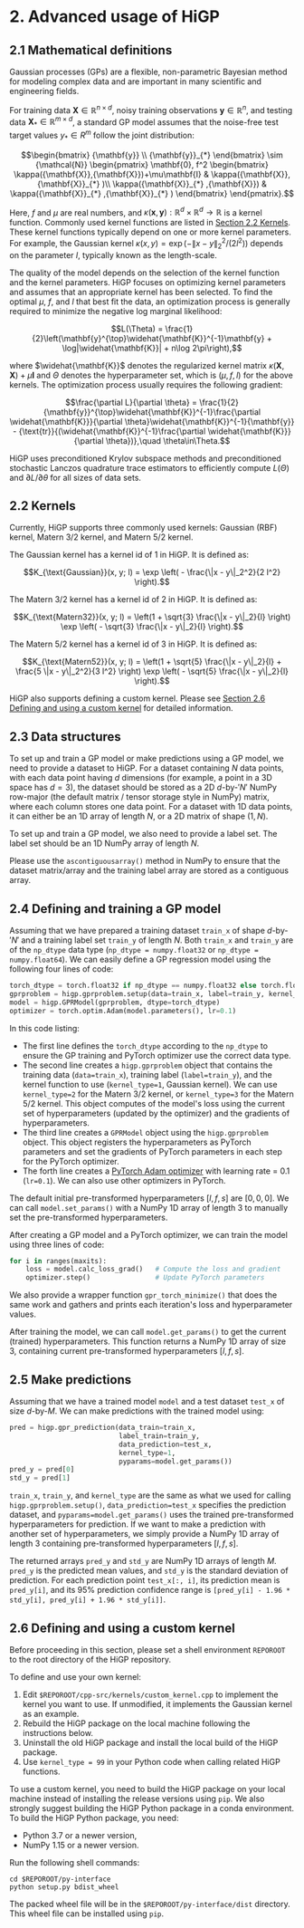 # 2. Advanced usage of HiGP

## 2.1 Mathematical definitions

Gaussian processes (GPs) are a flexible, non-parametric Bayesian method for modeling complex data and are important in many scientific and engineering fields.

For training data ${\mathbf{X}} \in {\mathbb{R}}^{n \times d}$, noisy training observations ${\mathbf{y}} \in {\mathbb{R}}^{n}$, and testing data $`{\mathbf{X}}_{*} \in {\mathbb{R}}^{m \times d}`$, a standard GP model assumes that the noise-free test target values $`y_* \in R^{m}`$ follow the joint distribution:

```math
\begin{bmatrix}
    {\mathbf{y}} \\
    {\mathbf{y}}_{*} 
\end{bmatrix}
\sim
{\mathcal{N}} 
\begin{pmatrix}
    \mathbf{0},
    f^2
    \begin{bmatrix}
        \kappa({\mathbf{X}},{\mathbf{X}})+\mu\mathbf{I} & \kappa({\mathbf{X}},{\mathbf{X}}_{*} )\\ \kappa({\mathbf{X}}_{*} ,{\mathbf{X}}) & \kappa({\mathbf{X}}_{*} ,{\mathbf{X}}_{*} )
    \end{bmatrix}
\end{pmatrix}.
```

Here, $f$ and $\mu$ are real numbers, and $\kappa({\mathbf{x}},{\mathbf{y}}): {\mathbb{R}}^d \times {\mathbb{R}}^d \rightarrow {\mathbb{R}}$ is a kernel function. Commonly used kernel functions are listed in [Section 2.2 Kernels](https://github.com/huanghua1994/HiGP/blob/main/docs/2-Advanced-usage-of-HiGP.md#22-kernels). These kernel functions typically depend on one or more kernel parameters. For example, the Gaussian kernel $\kappa(x,y) = \exp(-\|x-y\|_2^2 / (2 l^2) )$ depends on the parameter $l$, typically known as the length-scale.

The quality of the model depends on the selection of the kernel function and the kernel parameters. HiGP focuses on optimizing kernel parameters and assumes that an appropriate kernel has been selected. To find the optimal $\mu$, $f$, and $l$ that best fit the data, an optimization process is generally required to minimize the negative log marginal likelihood:

```math
L(\Theta) = \frac{1}{2}\left(\mathbf{y}^{\top}\widehat{\mathbf{K}}^{-1}\mathbf{y} + \log|\widehat{\mathbf{K}}| + n\log 2\pi\right),
```

where $\widehat{\mathbf{K}}$ denotes the regularized kernel matrix $\kappa({\mathbf{X}},{\mathbf{X}})+\mu\mathbf{I}$ and $\Theta$ denotes the hyperparameter set, which is $(\mu,f,l)$ for the above kernels. The optimization process usually requires the following gradient:

```math
\frac{\partial L}{\partial \theta} =
\frac{1}{2}{\mathbf{y}}^{\top}\widehat{\mathbf{K}}^{-1}\frac{\partial \widehat{\mathbf{K}}}{\partial \theta}\widehat{\mathbf{K}}^{-1}{\mathbf{y}} -
{\text{tr}}{(\widehat{\mathbf{K}}^{-1}\frac{\partial \widehat{\mathbf{K}}}{\partial \theta})},\quad \theta\in\Theta.
```

HiGP uses preconditioned Krylov subspace methods and preconditioned stochastic Lanczos quadrature trace estimators to efficiently compute $L(\Theta)$ and $\partial L / \partial \theta$ for all sizes of data sets.

## 2.2 Kernels

Currently, HiGP supports three commonly used kernels: Gaussian (RBF) kernel, Matern 3/2 kernel, and Matern 5/2 kernel.

The Gaussian kernel has a kernel id of 1 in HiGP. It is defined as:

```math
K_{\text{Gaussian}}(x, y; l) = \exp \left( - \frac{\|x - y\|_2^2}{2 l^2} \right).
```

The Matern 3/2 kernel has a kernel id of 2 in HiGP. It is defined as:

```math
K_{\text{Matern32}}(x, y; l) = \left(1 + \sqrt{3} \frac{\|x - y\|_2}{l} \right) \exp \left( - \sqrt{3} \frac{\|x - y\|_2}{l} \right).
```

The Matern 5/2 kernel has a kernel id of 3 in HiGP. It is defined as:

```math
K_{\text{Matern52}}(x, y; l) = \left(1 + \sqrt{5} \frac{\|x - y\|_2}{l} + \frac{5 \|x - y\|_2^2}{3 l^2} \right) \exp \left( - \sqrt{5} \frac{\|x - y\|_2}{l} \right).
```

HiGP also supports defining a custom kernel. Please see [Section 2.6 Defining and using a custom kernel](https://github.com/huanghua1994/HiGP/blob/main/docs/2-Advanced-usage-of-HiGP.md#26-defining-and-using-a-custom-kernel) for detailed information.

## 2.3 Data structures

To set up and train a GP model or make predictions using a GP model, we need to provide a dataset to HiGP. For a dataset containing $N$ data points, with each data point having $d$ dimensions (for example, a point in a 3D space has $d=3$), the dataset should be stored as a 2D $d$-by-$'N'$ NumPy row-major (the default matrix / tensor storage style in NumPy) matrix, where each column stores one data point. For a dataset with 1D data points, it can either be an 1D array of length $N$, or a 2D matrix of shape $(1, N)$.

To set up and train a GP model, we also need to provide a label set. The label set should be an 1D NumPy array of length $N$.

Please use the `ascontiguousarray()` method in NumPy to ensure that the dataset matrix/array and the training label array are stored as a contiguous array.

## 2.4 Defining and training a GP model

Assuming that we have prepared a training dataset `train_x` of shape $d$-by-$'N'$ and a training label set `train_y` of length $N$. Both `train_x` and `train_y` are of the `np_dtype` data type (`np_dtype = numpy.float32` or `np_dtype = numpy.float64`). We can easily define a GP regression model using the following four lines of code:

```python
torch_dtype = torch.float32 if np_dtype == numpy.float32 else torch.float64
gprproblem = higp.gprproblem.setup(data=train_x, label=train_y, kernel_type=1)
model = higp.GPRModel(gprproblem, dtype=torch_dtype)
optimizer = torch.optim.Adam(model.parameters(), lr=0.1)
```

In this code listing:

* The first line defines the `torch_dtype` according to the `np_dtype` to ensure the GP training and PyTorch optimizer use the correct data type.
* The second line creates a `higp.gprproblem` object that contains the training data (`data=train_x`), training label (`label=train_y`), and the kernel function to use (`kernel_type=1`, Gaussian kernel). We can use `kernel_type=2` for the Matern 3/2 kernel, or `kernel_type=3` for the Matern 5/2 kernel. This object computes of the model's loss using the current set of hyperparameters (updated by the optimizer) and the gradients of hyperparameters.
* The third line creates a `GPRModel` object using the `higp.gprproblem` object. This object registers the hyperparameters as PyTorch parameters and set the gradients of PyTorch parameters in each step for the PyTorch optimizer.
* The forth line creates a [PyTorch Adam optimizer](https://pytorch.org/docs/stable/generated/torch.optim.Adam.html) with learning rate = 0.1 (`lr=0.1`). We can also use other optimizers in PyTorch.

The default initial pre-transformed hyperparameters $[l, f, s]$ are $[0, 0, 0]$. We can call `model.set_params()` with a NumPy 1D array of length 3 to manually set the pre-transformed hyperparameters.

After creating a GP model and a PyTorch optimizer, we can train the model using three lines of code:

```python
for i in ranges(maxits):
    loss = model.calc_loss_grad()   # Compute the loss and gradient
    optimizer.step()                # Update PyTorch parameters
```

We also provide a wrapper function `gpr_torch_minimize()` that does the same work and gathers and prints each iteration's loss and hyperparameter values.

After training the model, we can call `model.get_params()` to get the current (trained) hyperparameters. This function returns a NumPy 1D array of size 3, containing current pre-transformed  hyperparameters $[l, f, s]$.

## 2.5 Make predictions

Assuming that we have a trained model `model` and a test dataset `test_x` of size $d$-by-$`M`$. We can make predictions with the trained model using:

```python
pred = higp.gpr_prediction(data_train=train_x, 
                           label_train=train_y, 
                           data_prediction=test_x, 
                           kernel_type=1, 
                           pyparams=model.get_params())
pred_y = pred[0]
std_y = pred[1]
```

`train_x`, `train_y`, and `kernel_type` are the same as what we used for calling `higp.gprproblem.setup()`, `data_prediction=test_x` specifies the prediction dataset, and `pyparams=model.get_params()` uses the trained pre-transformed hyperparameters for prediction. If we want to make a prediction with another set of hyperparameters, we simply provide a NumPy 1D array of length 3 containing pre-transformed hyperparameters $[l, f, s]$.

The returned arrays `pred_y` and `std_y` are NumPy 1D arrays of length $M$. `pred_y` is the predicted mean values, and `std_y` is the standard deviation of prediction. For each prediction point `test_x[:, i]`, its prediction mean is `pred_y[i]`, and its 95\% prediction confidence range is `[pred_y[i] - 1.96 * std_y[i], pred_y[i] + 1.96 * std_y[i]]`.

## 2.6 Defining and using a custom kernel
 
Before proceeding in this section, please set a shell environment `REPOROOT` to the root directory of the HiGP repository.

To define and use your own kernel:

1. Edit `$REPOROOT/cpp-src/kernels/custom_kernel.cpp` to implement the kernel you want to use. If unmodified, it implements the Gaussian kernel as an example.
2. Rebuild the HiGP package on the local machine following the instructions below.
3. Uninstall the old HiGP package and install the local build of the HiGP package.
4. Use `kernel_type = 99` in your Python code when calling related HiGP functions.

To use a custom kernel, you need to build the HiGP package on your local machine instead of installing the release versions using `pip`. We also strongly suggest building the HiGP Python package in a conda environment. To build the HiGP Python package, you need:

* Python 3.7 or a newer version,
* NumPy 1.15 or a newer version.

Run the following shell commands:

```shell
cd $REPOROOT/py-interface
python setup.py bdist_wheel
```

The packed wheel file will be in the `$REPOROOT/py-interface/dist` directory. This wheel file can be installed using `pip`.
